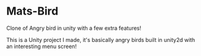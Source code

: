 # Mats-Bird
Clone of Angry bird in unity with a few extra features!

This is a Unity project I made, it's basically angry birds built in unity2d with an interesting menu screen!
